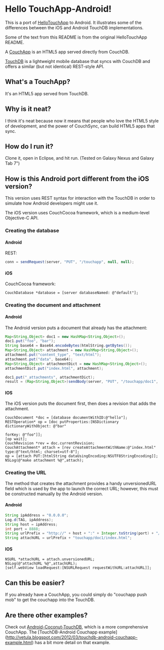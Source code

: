 # Hello TouchApp-Android!

This is a port of [HelloTouchApp](https://github.com/jchris/HelloTouchApp) to Android. It illustrates some of the differences between the iOS and Android TouchDB implementations.

Some of the text from this README is from the original HelloTouchApp README.

A [CouchApp](http://couchapp.org) is an HTML5 app served directly from CouchDB.

[TouchDB](https://github.com/couchbaselabs/TouchDB-Android/) is a lightweight mobile database that syncs with CouchDB and offers a similar (but not identical) REST-style API.

## What's a TouchApp?

It's an HTML5 app served from TouchDB.

## Why is it neat?

I think it's neat because now it means that people who love the HTML5 style of development, and the power of CouchSync, can build HTML5 apps that sync.

## How do I run it?

Clone it, open in Eclipse, and hit run. (Tested on Galaxy Nexus and Galaxy Tab 7")

## How is this Android port different from the iOS version?

This version uses REST syntax for interaction with the TouchDB in order to simulate how Android developers might use it. 

The iOS version uses CouchCocoa framework, which is a medium-level Objective-C API.

### Creating the database

#### Android

REST:

````java
conn = sendRequest(server, "PUT", "/touchapp", null, null);
````

#### iOS

CouchCocoa framework:

````
CouchDatabase *database = [server databaseNamed: @"default"];
````

### Creating the document and attachment

#### Android

The Android version puts a document that already has the attachment:

````java
Map<String,Object> doc1 = new HashMap<String,Object>();
doc1.put("foo", "bar");
String base64 = Base64.encodeBytes(htmlString.getBytes());
Map<String,Object> attachment = new HashMap<String,Object>();
attachment.put("content_type", "text/html");
attachment.put("data", base64);
Map<String,Object> attachmentDict = new HashMap<String,Object>();
attachmentDict.put("index.html", attachment);

doc1.put("_attachments", attachmentDict);
result = (Map<String,Object>)sendBody(server, "PUT", "/touchapp/doc1", doc1);
````

#### IOS

The iOS version puts the document first, then does a revision that adds the attachment.

````
CouchDocument *doc = [database documentWithID:@"hello"];
RESTOperation* op = [doc putProperties:[NSDictionary dictionaryWithObject: @"bar"
                                                                   forKey: @"foo"]];
[op wait]; 
CouchRevision *rev = doc.currentRevision;
CouchAttachment* attach = [rev createAttachmentWithName:@"index.html" type:@"text/html; charset=utf-8"];
op = [attach PUT:[htmlString dataUsingEncoding:NSUTF8StringEncoding]];
NSLog(@"make attachment %@",attach);
````

### Creating the URL

The method that creates the attachment provides a handy unversionedURL field which is used by the app to launch the correct URL; however, 
this must be constructed manually by the Android version.

#### Android


````java
String ipAddress = "0.0.0.0";
Log.d(TAG, ipAddress);
String host = ipAddress;
int port = 8888;
String urlPrefix = "http://" + host + ":" + Integer.toString(port) + "/";
String attachURL = urlPrefix + "touchapp/doc1/index.html";
 ````
 
#### IOS

````
NSURL *attachURL = attach.unversionedURL;
NSLog(@"attachURL %@",attachURL);
[self.webView loadRequest:[NSURLRequest requestWithURL:attachURL]];
````

## Can this be easier?

If you already have a CouchApp, you could simply do "couchapp push mob" to get the couchapp into the TouchDB. 

## Are there other examples?

Check out [Android-Coconut-TouchDB](https://github.com/vetula/Android-Coconut-TouchDB), which is a more comprehensive CouchApp. 
The [TouchDB-Android Couchapp example] (http://vetula.blogspot.com/2012/03/touchdb-android-couchapp-example.html) has a bit more detail on that example.

